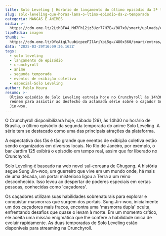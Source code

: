```yaml
---
title: Solo Leveling | Horário de lançamento do último episódio da 2ª temporada
slug: solo-leveling-que-horas-lana-o-ltimo-episdio-da-2-temporada
categoria: MANGÁS E ANIMES
midia: >-
  https://cdn.ome.lt/2LthBFA4_Md7Fh12jz3Uzr77H7E=/987x0/smart/uploads/conteudo/fotos/sololeveling_0pLRp45.jpg
tipoMidia: imagem
thumb: >-
  https://cdn.ome.lt/OYcAiqL7uubicpeeFIlAriYpi5g=/480x360/smart/extras/conteudos/sololeveling_HgSh0ho.jpg
data: '2025-03-29T16:09:36.162Z'
tags:
  - solo leveling
  - lançamento de episódio
  - crunchyroll
  - anime
  - segunda temporada
  - eventos de exibição coletiva
  - especial-Solo Leveling
author: Pablo Moura
resumo: >-
  Último episódio de Solo Leveling estreia hoje no Crunchyroll às 14h30. Fãs se
  reúnem para assistir ao desfecho da aclamada série sobre o caçador Sung
  Jin-woo.
---
```


O Crunchyroll disponibilizará hoje, sábado (29), às 14h30 no horário de Brasília, o último episódio da segunda temporada do anime Solo Leveling. A série tem se destacado como uma das principais atrações da plataforma.

A expectativa dos fãs é tão grande que eventos de exibição coletiva estão sendo organizados em diversos locais. No Rio de Janeiro, por exemplo, o bar Jardim 125 exibirá o episódio em tempo real, assim que for liberado no Crunchyroll.

Solo Leveling é baseado na web novel sul-coreana de Chugong. A história segue Sung Jin-woo, um guerreiro que vive em um mundo onde, há mais de uma década, um portal misterioso ligou a Terra a um reino desconhecido. Isso levou ao despertar de poderes especiais em certas pessoas, conhecidas como 'caçadores'.

Os caçadores utilizam suas habilidades sobrenaturais para explorar e conquistar masmorras que surgem dos portais. Sung Jin-woo, inicialmente um dos caçadores mais fracos, encontra uma 'masmorra dupla' oculta, enfrentando desafios que quase o levam à morte. Em um momento crítico, ele aceita uma missão enigmática que lhe confere a habilidade única de evoluir rapidamente. As duas temporadas de Solo Leveling estão disponíveis para streaming na Crunchyroll.
